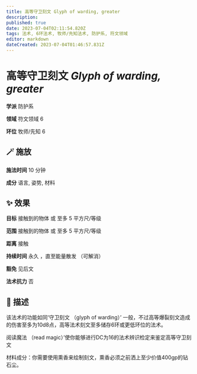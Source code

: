 ```yaml
---
title: 高等守卫刻文 Glyph of warding, greater
description: 
published: true
date: 2023-07-04T02:11:54.820Z
tags: 法术, 6环法术, 牧师/先知法术, 防护系, 符文领域
editor: markdown
dateCreated: 2023-07-04T01:46:57.831Z
---
```


# **高等守卫刻文** *Glyph of warding, greater*

**学派** 防护系 

**领域** 符文领域 6

**环位** 牧师/先知 6

## 🪄 施放

**施法时间** 10 分钟

**成分** 语言, 姿势, 材料

## ✨ 效果 

**目标** 接触到的物体 或 至多 5 平方尺/等级 

**范围** 接触到的物体 或 至多 5 平方尺/等级

**距离** 接触  

**持续时间** 永久 ，直至能量散发 （可解消） 

**豁免** 见后文

**法术抗力** 否

## 📖 描述

该法术的功能如同‘守卫刻文 （glyph of warding）’ 一般，不过高等爆裂刻文造成的伤害至多为10d8点，高等法术刻文至多储存6环或更低环位的法术。

阅读魔法 （read magic）’使你能够进行DC为16的法术辨识检定来鉴定高等守卫刻文

材料成分：你需要使用熏香来绘制刻文，熏香必须之前洒上至少价值400gp的钻石尘。
    